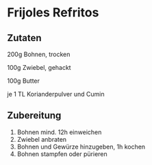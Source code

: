# Frijoles Refritos

## Zutaten

200g Bohnen, trocken 

100g Zwiebel, gehackt

100g Butter

je 1 TL Korianderpulver und Cumin

## Zubereitung

1. Bohnen mind. 12h einweichen
2. Zwiebel anbraten
3. Bohnen und Gewürze hinzugeben, 1h kochen
4. Bohnen stampfen oder pürieren

